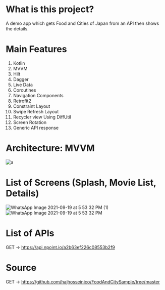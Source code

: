
# What is this project?
A demo app which gets Food and Cities of Japan from an API then shows the details.
# Main Features
1. Kotlin
2. MVVM
3. Hilt
4. Dagger
5. Live Data
6. Coroutines
7. Navigation Components
10. Retrofit2
11. Constraint Layout
12. Swipe Refresh Layout
13. Recycler view Using DiffUtil
14. Screen Rotation
15. Generic API response
# Architecture: MVVM
![a](https://user-images.githubusercontent.com/8142223/128475126-08940086-b459-4486-b8eb-2f95932a7260.png)

# List of Screens (Splash, Movie List, Details)
![WhatsApp Image 2021-09-19 at 5 53 32 PM (1)](https://user-images.githubusercontent.com/8142223/133929286-f922000a-ff2f-4d74-9861-cf45172e2004.jpeg)
![WhatsApp Image 2021-09-19 at 5 53 32 PM](https://user-images.githubusercontent.com/8142223/133929289-bf7f84df-ca84-496b-a3d8-5cae5fa04cab.jpeg)

# List of APIs
GET -> https://api.npoint.io/a2b63ef226c08553b2f9

# Source
GET -> https://github.com/hajhosseinico/FoodAndCitySample/tree/master

